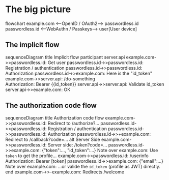 The big picture
===============

flowchart
    example.com <--OpenID / OAuth2--> passwordless.id
    passwordless.id <--WebAuthn / Passkeys--> user[User device]


The implicit flow
-----------------

sequenceDiagram
    title Implicit flow
    participant server.api
    example.com->>passwordless.id: Get user
    passwordless.id->>passwordless.id: Registration / authentication
    passwordless.id->>passwordless.id: Authorization
    passwordless.id->>example.com: Here is the "id_token"
    example.com->>server.api: /do-something <br/> Authorization: Bearer {{id_token}}
    server.api->>server.api: Validate id_token
    server.api->>example.com: OK


The authorization code flow
---------------------------

sequenceDiagram
    title Authorization code flow
    example.com->>passwordless.id: Redirect to /authorize?...
    passwordless.id->>passwordless.id: Registration / authentication
    passwordless.id->>passwordless.id: Authorization
    passwordless.id->>+example.com: Redirect to /callback?code=...
    alt Server Side
        example.com->>passwordless.id: Server side: /token?code=...
        passwordless.id->>example.com: {"token":..., "id_token":...}
        Note over example.com: Use `token` to get the profile...
        example.com->>passwordless.id: /userinfo <br/> Authorization: Bearer [token]
        passwordless.id->>example.com: {"email":...}
        Note over example.com: ...or valide the `id_token` (profile as JWT) directly.
    end
    example.com->>-example.com: Redirects /welcome
    